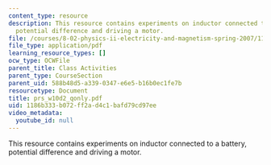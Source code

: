 ```yaml
---
content_type: resource
description: This resource contains experiments on inductor connected to a battery,
  potential difference and driving a motor.
file: /courses/8-02-physics-ii-electricity-and-magnetism-spring-2007/1186b333b072ff2ad4c1bafd79cd97ee_prs_w10d2_qonly.pdf
file_type: application/pdf
learning_resource_types: []
ocw_type: OCWFile
parent_title: Class Activities
parent_type: CourseSection
parent_uid: 588b48d5-a339-0347-e6e5-b16b0ec1fe7b
resourcetype: Document
title: prs_w10d2_qonly.pdf
uid: 1186b333-b072-ff2a-d4c1-bafd79cd97ee
video_metadata:
  youtube_id: null
---
```

This resource contains experiments on inductor connected to a battery, potential difference and driving a motor.

